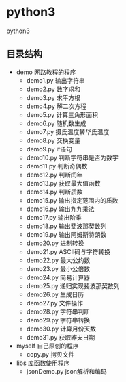 # python3
python3

## 目录结构
- demo		网路教程的程序
    - demo1.py  输出字符串
    - demo2.py  数字求和
    - demo3.py  求平方根
    - demo4.py  解二次方程
    - demo5.py  计算三角形面积
    - demo6.py  随机数生成
    - demo7.py  摄氏温度转华氏温度
    - demo8.py  交换变量
    - demo9.py   if语句
    - demo10.py  判断字符串是否为数字
    - demo11.py  判断奇偶数
    - demo12.py  判断闰年
    - demo13.py  获取最大值函数
    - demo14.py  判断质数
    - demo15.py  输出指定范围内的质数
    - demo16.py  输出九九乘法
    - demo17.py  输出阶乘
    - demo18.py  输出斐波那契数列
    - demo19.py  输出阿姆斯特朗数
    - demo20.py  进制转换
    - demo21.py  ASCII码与字符转换
    - demo22.py  最大公约数
    - demo23.py  最小公倍数
    - demo24.py  简易计算器
    - demo25.py  递归实现斐波那契数列
    - demo26.py  生成日历
    - demo27.py  文件操作
    - demo28.py  字符串判断
    - demo29.py  字符串转换
    - demo30.py  计算月份天数
    - demo31.py  获取昨天日期
- myself	自己原创的程序
    - copy.py   拷贝文件
- libs    库函数使用程序
    - jsonDemo.py   json解析和编码
